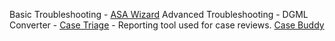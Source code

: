 Basic Troubleshooting - [ASA Wizard](https://aka.ms/asawizard)
Advanced Troubleshooting - 
DGML Converter - 
[Case Triage](https://aka.ms/casetriage) - Reporting tool used for case reviews.
[Case Buddy](https://internal.support.services.microsoft.com/en-us/help/4493633)
